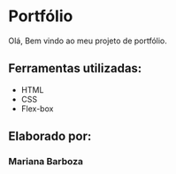 # Portfólio
Olá, Bem vindo ao meu projeto de portfólio.

## Ferramentas utilizadas:
* HTML
* CSS
* Flex-box

## Elaborado por:
### Mariana Barboza
